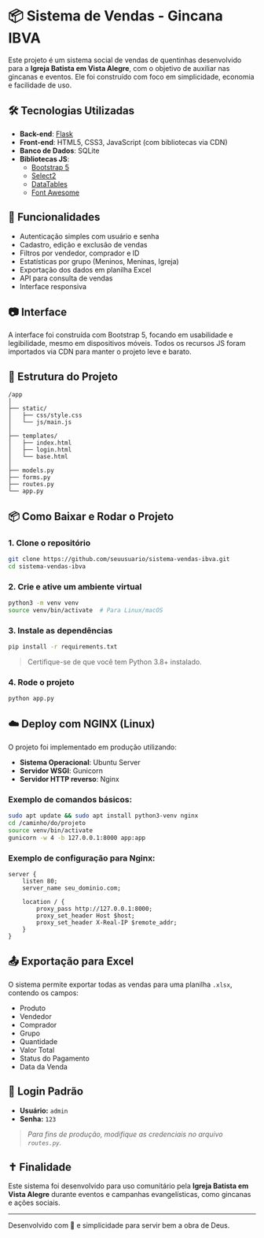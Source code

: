 
# 📦 Sistema de Vendas - Gincana IBVA

Este projeto é um sistema social de vendas de quentinhas desenvolvido para a **Igreja Batista em Vista Alegre**, com o objetivo de auxiliar nas gincanas e eventos. Ele foi construído com foco em simplicidade, economia e facilidade de uso.

## 🛠 Tecnologias Utilizadas

- **Back-end**: [Flask](https://flask.palletsprojects.com/)
- **Front-end**: HTML5, CSS3, JavaScript (com bibliotecas via CDN)
- **Banco de Dados**: SQLite
- **Bibliotecas JS**:
  - [Bootstrap 5](https://getbootstrap.com/)
  - [Select2](https://select2.org/)
  - [DataTables](https://datatables.net/)
  - [Font Awesome](https://fontawesome.com/)

## 🚀 Funcionalidades

- Autenticação simples com usuário e senha
- Cadastro, edição e exclusão de vendas
- Filtros por vendedor, comprador e ID
- Estatísticas por grupo (Meninos, Meninas, Igreja)
- Exportação dos dados em planilha Excel
- API para consulta de vendas
- Interface responsiva

## 📷 Interface

A interface foi construída com Bootstrap 5, focando em usabilidade e legibilidade, mesmo em dispositivos móveis. Todos os recursos JS foram importados via CDN para manter o projeto leve e barato.

## 🧱 Estrutura do Projeto

```
/app
│
├── static/
│   ├── css/style.css
│   └── js/main.js
│
├── templates/
│   ├── index.html
│   ├── login.html
│   └── base.html
│
├── models.py
├── forms.py
├── routes.py
└── app.py
```

## 📦 Como Baixar e Rodar o Projeto

### 1. Clone o repositório

```bash
git clone https://github.com/seuusuario/sistema-vendas-ibva.git
cd sistema-vendas-ibva
```

### 2. Crie e ative um ambiente virtual

```bash
python3 -m venv venv
source venv/bin/activate  # Para Linux/macOS
```

### 3. Instale as dependências

```bash
pip install -r requirements.txt
```

> Certifique-se de que você tem Python 3.8+ instalado.

### 4. Rode o projeto

```bash
python app.py
```

## ☁️ Deploy com NGINX (Linux)

O projeto foi implementado em produção utilizando:

- **Sistema Operacional**: Ubuntu Server
- **Servidor WSGI**: Gunicorn
- **Servidor HTTP reverso**: Nginx

### Exemplo de comandos básicos:

```bash
sudo apt update && sudo apt install python3-venv nginx
cd /caminho/do/projeto
source venv/bin/activate
gunicorn -w 4 -b 127.0.0.1:8000 app:app
```

### Exemplo de configuração para Nginx:

```nginx
server {
    listen 80;
    server_name seu_dominio.com;

    location / {
        proxy_pass http://127.0.0.1:8000;
        proxy_set_header Host $host;
        proxy_set_header X-Real-IP $remote_addr;
    }
}
```

## 📤 Exportação para Excel

O sistema permite exportar todas as vendas para uma planilha `.xlsx`, contendo os campos:

- Produto
- Vendedor
- Comprador
- Grupo
- Quantidade
- Valor Total
- Status do Pagamento
- Data da Venda

## 🔐 Login Padrão

- **Usuário:** `admin`
- **Senha:** `123`

> *Para fins de produção, modifique as credenciais no arquivo `routes.py`.*

## ✝️ Finalidade

Este sistema foi desenvolvido para uso comunitário pela **Igreja Batista em Vista Alegre** durante eventos e campanhas evangelísticas, como gincanas e ações sociais.

---

Desenvolvido com 💙 e simplicidade para servir bem a obra de Deus.
